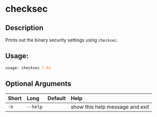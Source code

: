 



# checksec

## Description


Prints out the binary security settings using `checksec`.
## Usage:


```bash
usage: checksec [-h]

```
## Optional Arguments

|Short|Long|Default|Help|
| :--- | :--- | :--- | :--- |
|`-h`|`--help`||show this help message and exit|
